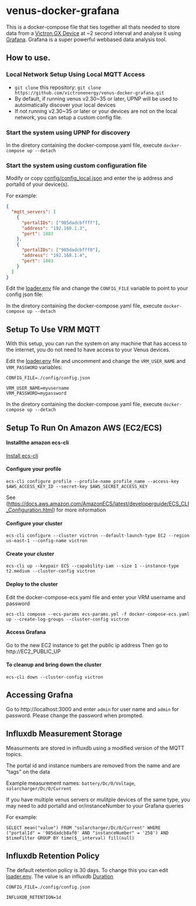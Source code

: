 # venus-docker-grafana

This is a docker-compose file that ties together all thats needed to store data from a
[Victron GX Device]() at ~2 second interval and analyse it using
[Grafana](). Grafana is a super powerful webbased data analysis tool.

## How to use.

### Local Network Setup Using Local MQTT Access 

* `git clone` this repository: `git clone https://github.com/victronenergy/venus-docker-grafana.git`
* By default, if running venus v2.30~35 or later, UPNP will be used to autoimatically discover your local devices
* If not running v2.30~35 or later or your devices are not on the local network, you can setup a custom config file.

### Start the system using UPNP for discovery

In the diretory containing the docker-compose.yaml file, execute `docker-compose up --detach`

### Start the system using custom configuration file

Modify or copy [config/config_local.json](config/config_local.json) and enter the ip address and portalId of your device(s).

For example:

```json
{
  "mqtt_servers": [
    {
      "portalIDs": ["985dadcbffff"],
      "address": "192.168.1.3",
      "port": 1883
    },
    {
      "portalIDs": ["985dadcbfff0"],
      "address": "192.168.1.4",
      "port": 1883
    }
  ]
}
```


Edit the [loader.env](loader.env) file and change the `CONFIG_FILE` variable to point to your config json file:

In the diretory containing the docker-compose.yaml file, execute `docker-compose up --detach`

## Setup To Use VRM MQTT

With this setup, you can run the system on any machine that has access to the internet, you do not need to have access to your Venus devices.

Edit the [loader.env](loader.env) file and uncomment and change the `VRM_USER_NAME` and `VRM_PASSWORD` variables:

```
CONFIG_FILE=./config/config.json

VRM_USER_NAME=myusername
VRM_PASSWORD=mypassword
```

In the diretory containing the docker-compose.yaml file, execute `docker-compose up --detach`

## Setup To Run On Amazon AWS (EC2/ECS)

#### Installthe amazon ecs-cli
[Install ecs-cli](https://docs.aws.amazon.com/AmazonECS/latest/developerguide/ECS_CLI_installation.html)

#### Configure your profile
`ecs-cli configure profile --profile-name profile_name --access-key $AWS_ACCESS_KEY_ID --secret-key $AWS_SECRET_ACCESS_KEY`

See (https://docs.aws.amazon.com/AmazonECS/latest/developerguide/ECS_CLI_Configuration.html) for more information

#### Configure your cluster
`ecs-cli configure --cluster victron --default-launch-type EC2 --region us-east-1 --config-name victron`

#### Create your cluster 
`ecs-cli up --keypair ECS --capability-iam --size 1 --instance-type t2.medium --cluster-config victron`

#### Deploy to the cluster

Edit the docker-compose-ecs.yaml file and enter your VRM username and password

`ecs-cli compose --ecs-params ecs-params.yml -f docker-compose-ecs.yaml up --create-log-groups --cluster-config victron`

#### Access Grafana
Go to the new EC2 instance to get the public ip address
Then go to http://EC2_PUBLIC_UP

#### To cleanup and bring down the cluster
`ecs-cli down --cluster-config victron`


## Accessing Grafna

Go to http://localhost:3000 and enter `admin` for user name and `admin` for password. Please change the password when prompted.

## Influxdb Measurement Storage

Measurments are stored in influxdb using a modified version of the MQTT topics.

The portal id and instance numbers are removed from the name and are "tags" on the data

Example measurement names: `battery/Dc/0/Voltage`, `solarcharger/Dc/0/Current`

If you have multiple venus servers or mulitple devices of the same type, you may need to add portalId and or/instanceNumber to your Grafana queries

For example: 
```
SELECT mean("value") FROM "solarcharger/Dc/0/Current" WHERE ("portalId" = '985dadcb8af0' AND "instanceNumber" = '258') AND $timeFilter GROUP BY time($__interval) fill(null)
```

## Influxdb Retention Policy

The default retention policy is 30 days. To change this you can edit [loader.env](loader.env). The value is an influxdb [Duration](https://docs.influxdata.com/influxdb/v1.7/query_language/spec/#durations)

```
CONFIG_FILE=./config/config.json

INFLUXDB_RETENTION=1d
```
